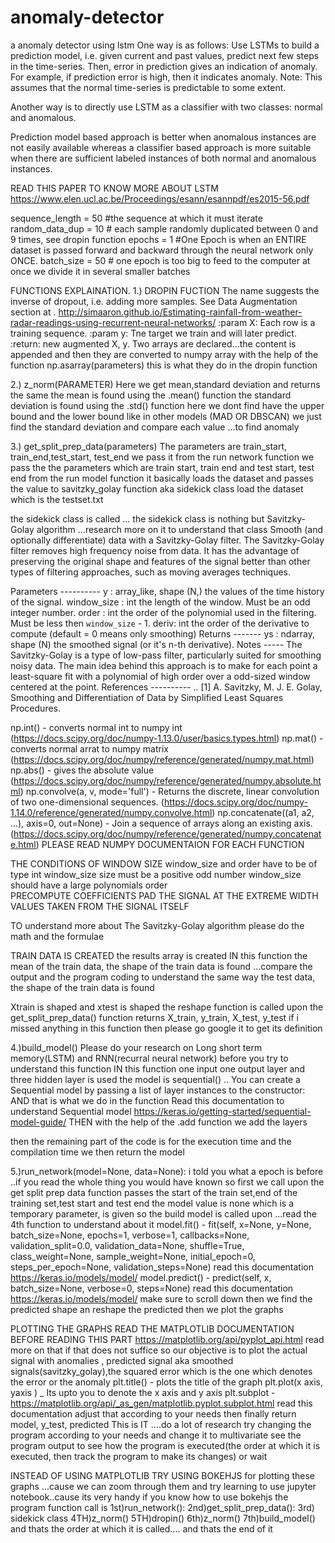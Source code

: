 # anomaly-detector
a anomaly detector using lstm
One way is as follows: Use LSTMs to build a prediction model, 
i.e. given current and past values, predict next few steps in the time-series. 
Then, error in prediction gives an indication of anomaly. 
For example, if prediction error is high, then it indicates anomaly.
Note: This assumes that the normal time-series is predictable to some extent.

Another way is to directly use LSTM as a classifier with two classes: normal and anomalous.

Prediction model based approach is better when anomalous instances are not easily available whereas a classifier based approach 
is more suitable when there are sufficient labeled instances of both normal and anomalous instances.

READ THIS PAPER TO KNOW MORE ABOUT LSTM
https://www.elen.ucl.ac.be/Proceedings/esann/esannpdf/es2015-56.pdf


sequence_length = 50   #the sequence at which it  must iterate 
random_data_dup = 10  # each sample randomly duplicated between 0 and 9 times, see dropin function
epochs = 1 #One Epoch is when an ENTIRE dataset is passed forward and backward through the neural network only ONCE. 
batch_size = 50 # one epoch is too big to feed to the computer at once we divide it in several smaller batches 


FUNCTIONS EXPLAINATION.
1.) DROPIN FUCTION 
The name suggests the inverse of dropout, i.e. adding more samples. See Data Augmentation section at .
    http://simaaron.github.io/Estimating-rainfall-from-weather-radar-readings-using-recurrent-neural-networks/
    :param X: Each row is a training sequence.
    :param y: Tne target we train and will later predict.
    :return: new augmented X, y.
Two arrays are declared...the content is appended and then they are converted to numpy array with the help of the function np.asarray(parameters)
this is what they do in the dropin function


2.) z_norm(PARAMETER)
Here we get mean,standard deviation and returns the same
the mean is found using the .mean() function 
the standard deviation is found using the .std() function
here we dont find have the upper bound and the lower bound like in other models (MAD OR DBSCAN)
we just find the standard deviation and compare each value ...to find anomaly 


3.) get_split_prep_data(parameters)
The parameters are train_start, train_end,test_start, test_end
we pass it from the run network function 
we pass the the parameters which are train start, train end and test start, test end
from the run model function it basically loads the dataset and passes the value
to savitzky_golay function aka sidekick class
load the dataset which is the testset.txt


the sidekick class is called ...
the sidekick class is nothing but Savitzky-Golay algorithm ...research more on it to understand that class
Smooth (and optionally differentiate) data with a Savitzky-Golay filter.
The Savitzky-Golay filter removes high frequency noise from data.
It has the advantage of preserving the original shape and
features of the signal better than other types of filtering
approaches, such as moving averages techniques.



Parameters
    ----------
    y : array_like, shape (N,)
        the values of the time history of the signal.
    window_size : int
        the length of the window. Must be an odd integer number.
    order : int
        the order of the polynomial used in the filtering.
        Must be less then `window_size` - 1.
    deriv: int
        the order of the derivative to compute (default = 0 means only smoothing)
Returns
    -------
    ys : ndarray, shape (N)
        the smoothed signal (or it's n-th derivative).
    Notes
    -----
    The Savitzky-Golay is a type of low-pass filter, particularly
    suited for smoothing noisy data. The main idea behind this
    approach is to make for each point a least-square fit with a
    polynomial of high order over a odd-sized window centered at
    the point.
References
    ----------
    .. [1] A. Savitzky, M. J. E. Golay, Smoothing and Differentiation of
       Data by Simplified Least Squares Procedures.


np.int() - converts normal int to numpy int (https://docs.scipy.org/doc/numpy-1.13.0/user/basics.types.html)
np.mat() - converts normal arrat to numpy matrix (https://docs.scipy.org/doc/numpy/reference/generated/numpy.mat.html)
np.abs() - gives the absolute value (https://docs.scipy.org/doc/numpy/reference/generated/numpy.absolute.html)
np.convolve(a, v, mode='full') - Returns the discrete, linear convolution of two one-dimensional sequences. (https://docs.scipy.org/doc/numpy-1.14.0/reference/generated/numpy.convolve.html)
np.concatenate((a1, a2, ...), axis=0, out=None) - Join a sequence of arrays along an existing axis.  (https://docs.scipy.org/doc/numpy/reference/generated/numpy.concatenate.html)
PLEASE READ NUMPY DOCUMENTAION FOR EACH FUNCTION 

THE CONDITIONS OF WINDOW SIZE
window_size and order have to be of type int
window_size size must be a positive odd number
window_size should have a large polynomials order	   
PRECOMPUTE COEFFICIENTS
PAD THE SIGNAL AT THE EXTREME WIDTH
VALUES TAKEN FROM THE SIGNAL ITSELF



TO understand more about The Savitzky-Golay algorithm please do the math and the formulae


TRAIN DATA IS CREATED 
the results array is created 
IN this function the mean of the train data, the shape of the train data is found ...compare the output and the program coding to understand
the same way the test data, the shape of the train data is found

Xtrain is shaped and xtest is shaped 
the reshape function is called upon
the get_split_prep_data() function returns X_train, y_train, X_test, y_test
if i missed anything in this function then please go google it to get its definition


4.)build_model()
Please do your research on Long short term memory(LSTM) and RNN(recurral neural network) before you try to understand this function 
IN this function one input one output layer and three hidden layer is used 
the model is sequential() ..
You can create a Sequential model by passing a list of layer instances to the constructor:
AND that is what we do in the function 
Read this documentation to understand Sequential model https://keras.io/getting-started/sequential-model-guide/
THEN with the help of the .add function we add the layers 

then the remaining part of the code is for the execution time and the compilation time
we then return the model

5.)run_network(model=None, data=None):
i told you what a epoch is before ..if you read the whole thing you would have known 
so first we call upon the get split prep data function
passes the start of the train set,end of the training set,test start and test end
the model value is none which is a temporary parameter, is given so the build model is called upon ...read the 4th function to understand about it
model.fit() - fit(self, x=None, y=None, batch_size=None, epochs=1, verbose=1, callbacks=None, validation_split=0.0, validation_data=None, shuffle=True, class_weight=None, sample_weight=None, initial_epoch=0, steps_per_epoch=None, validation_steps=None)
read this documentation https://keras.io/models/model/
model.predict() - predict(self, x, batch_size=None, verbose=0, steps=None)
read this documentation https://keras.io/models/model/ make sure to scroll down
then we find the predicted shape 
an reshape the predicted 
then we plot the graphs


PLOTTING THE GRAPHS 
READ THE MATPLOTLIB DOCUMENTATION BEFORE READING THIS PART 
https://matplotlib.org/api/pyplot_api.html
read more on that if that does not suffice 
so our objective is to plot the actual signal with anomalies , predicted signal aka smoothed signals(savitzky_golay),the squared error which is the one which denotes the error or the anomaly
plt.title() - plots the title of the graph 
plt.plot(x axis, yaxis ) _ Its upto you to denote the x axis and y axis 
plt.subplot - https://matplotlib.org/api/_as_gen/matplotlib.pyplot.subplot.html read this documentation
adjust that according to your needs
then finally return model, y_test, predicted
This is IT ....do a lot of research try changing the program according to your needs and change it to multivariate
see the program output to see how the program is executed(the order at which it is executed, then track the program to make its changes)
or wait 

INSTEAD OF USING MATPLOTLIB TRY USING BOKEHJS for plotting these graphs ...cause we can zoom through them 
and try learning to use jupyter notebook..cause its very handy if you know how to use bokehjs
the program function call is 
1st)run_network():
    2nd)get_split_prep_data():
	    3rd) sidekick class
		4TH)z_norm()
		5TH)dropin()
		6th)z_norm()
	7th)build_model()
and thats the order at which it is called.... 
and thats the end of it
